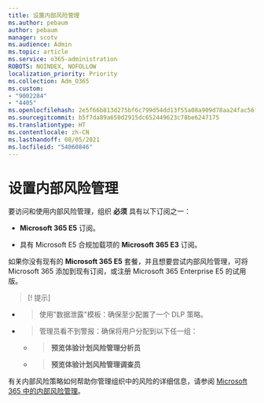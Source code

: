 ```yaml
---
title: 设置内部风险管理
ms.author: pebaum
author: pebaum
manager: scotv
ms.audience: Admin
ms.topic: article
ms.service: o365-administration
ROBOTS: NOINDEX, NOFOLLOW
localization_priority: Priority
ms.collection: Adm_O365
ms.custom:
- "9002284"
- "4405"
ms.openlocfilehash: 2e5f66b813d275bf6c799d54dd13f55a08a909d78aa24fac56f54caf8a0f4f58
ms.sourcegitcommit: b5f7da89a650d2915dc652449623c78be6247175
ms.translationtype: HT
ms.contentlocale: zh-CN
ms.lasthandoff: 08/05/2021
ms.locfileid: "54060846"
---
```

# <a name="set-up-insider-risk-management"></a>设置内部风险管理

要访问和使用内部风险管理，组织 **必须** 具有以下订阅之一：

- **Microsoft 365 E5** 订阅。

- 具有 Microsoft E5 合规加载项的 **Microsoft 365 E3** 订阅。

如果你没有现有的 **Microsoft 365 E5** 套餐，并且想要尝试内部风险管理，可将 Microsoft 365 添加到现有订阅，或注册 Microsoft 365 Enterprise E5 的试用版。

> [! 提示]
- > 使用"数据泄露"模板：确保至少配置了一个 DLP 策略。
- > 管理员看不到警报：确保将用户分配到以下任一组：
    - >**预览体验计划风险管理分析员**
    - >**预览体验计划风险管理调查员**

有关内部风险策略如何帮助你管理组织中的风险的详细信息，请参阅 [Microsoft 365 中的内部风险管理](https://go.microsoft.com/fwlink/?linkid=2123907)。
